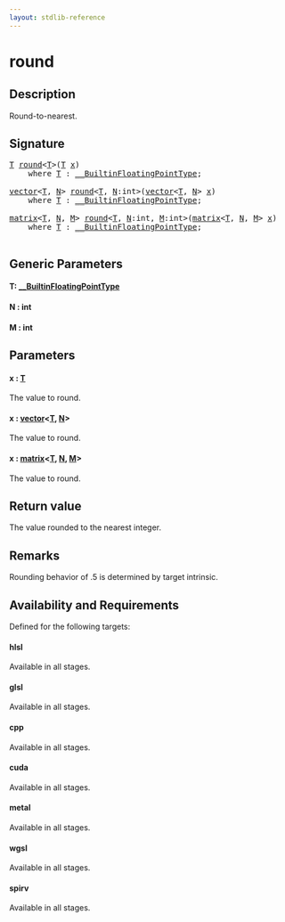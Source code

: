 ```yaml
---
layout: stdlib-reference
---
```


# round

## Description

Round-to-nearest.



## Signature 

<pre>
<a href="round.html#typeparam-T" class="code_type">T</a> <a href="round.html">round</a>&lt;<a href="round.html#typeparam-T" class="code_type">T</a>&gt;(<a href="round.html#typeparam-T" class="code_type">T</a> <a href="round.html#decl-x" class="code_param">x</a>)
    <span class='code_keyword'>where</span> <a href="round.html#typeparam-T" class="code_type">T</a> : <a href="../interfaces/0_builtinfloatingpointtype-029hm/index.html" class="code_type">__BuiltinFloatingPointType</a>;

<a href="../types/vector/index.html" class="code_type">vector</a>&lt;<a href="round.html#typeparam-T" class="code_type">T</a>, <a href="round.html#decl-N" class="code_var">N</a>&gt; <a href="round.html">round</a>&lt;<a href="round.html#typeparam-T" class="code_type">T</a>, <a href="round.html#decl-N" class="code_var">N</a>:<span class="code_keyword">int</span>&gt;(<a href="../types/vector/index.html" class="code_type">vector</a>&lt;<a href="round.html#typeparam-T" class="code_type">T</a>, <a href="round.html#decl-N" class="code_var">N</a>&gt; <a href="round.html#decl-x" class="code_param">x</a>)
    <span class='code_keyword'>where</span> <a href="round.html#typeparam-T" class="code_type">T</a> : <a href="../interfaces/0_builtinfloatingpointtype-029hm/index.html" class="code_type">__BuiltinFloatingPointType</a>;

<a href="../types/matrix/index.html" class="code_type">matrix</a>&lt;<a href="round.html#typeparam-T" class="code_type">T</a>, <a href="round.html#decl-N" class="code_var">N</a>, <a href="round.html#decl-M" class="code_var">M</a>&gt; <a href="round.html">round</a>&lt;<a href="round.html#typeparam-T" class="code_type">T</a>, <a href="round.html#decl-N" class="code_var">N</a>:<span class="code_keyword">int</span>, <a href="round.html#decl-M" class="code_var">M</a>:<span class="code_keyword">int</span>&gt;(<a href="../types/matrix/index.html" class="code_type">matrix</a>&lt;<a href="round.html#typeparam-T" class="code_type">T</a>, <a href="round.html#decl-N" class="code_var">N</a>, <a href="round.html#decl-M" class="code_var">M</a>&gt; <a href="round.html#decl-x" class="code_param">x</a>)
    <span class='code_keyword'>where</span> <a href="round.html#typeparam-T" class="code_type">T</a> : <a href="../interfaces/0_builtinfloatingpointtype-029hm/index.html" class="code_type">__BuiltinFloatingPointType</a>;

</pre>

## Generic Parameters

####  <a id="typeparam-T"></a>T: [\_\_BuiltinFloatingPointType](../interfaces/0_builtinfloatingpointtype-029hm/index.html)
####  <a id="decl-N"></a>N  : int
####  <a id="decl-M"></a>M  : int

## Parameters

####  <a id="decl-x"></a>x  : [T](round.html#typeparam-T)
The value to round.

####  <a id="decl-x"></a>x  : [vector](../types/vector/index.html)\<[T](../types/vector/index.html#typeparam-T), [N](../types/vector/index.html#decl-N)\>
The value to round.

####  <a id="decl-x"></a>x  : [matrix](../types/matrix/index.html)\<[T](../types/matrix/t-0.html), [N](../types/matrix/index.html#decl-N), [M](../types/matrix/index.html#decl-M)\>
The value to round.


## Return value
The value rounded to the nearest integer.

## Remarks
Rounding behavior of .5 is determined by target intrinsic.


## Availability and Requirements

Defined for the following targets:

#### hlsl
Available in all stages.

#### glsl
Available in all stages.

#### cpp
Available in all stages.

#### cuda
Available in all stages.

#### metal
Available in all stages.

#### wgsl
Available in all stages.

#### spirv
Available in all stages.



